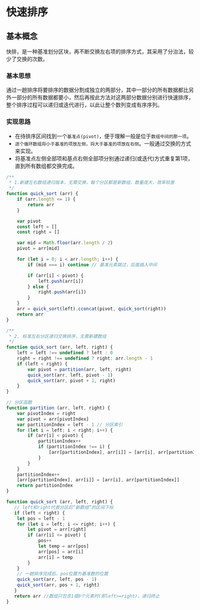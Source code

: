 # 快速排序

## 基本概念
快排，是一种基准划分区块，再不断交换左右项的排序方式，其采用了分治法，较少了交换的次数。
### 基本思想
通过一趟排序将要排序的数据分割成独立的两部分，其中一部分的所有数据都比另外一部分的所有数据都要小，然后再按此方法对这两部分数据分别进行快速排序，整个排序过程可以递归或迭代进行，以此让整个数列变成有序序列。
### 实现思路
+ 在待排序区间找到一个`基准点(pivot)`，便于理解一般是位于`数组中间的那一项`。
+ `逐个循环数组将小于基准的项放左侧，将大于基准的项放在右侧`。一般通过交换的方式来实现。
+ 将基准点左侧全部项和基点右侧全部项分别通过递归(或迭代)方式重复第1项，直到所有数组都交换完成。

```js
/**
 * 1.新建左右数组递归版本，无需交换，每个分区都是新数组，数量庞大，效率较差
 */
function quick_sort (arr) {
    if (arr.length <= 1) {
        return arr
    }

    var pivot
    const left = []
    const right = []

    var mid = Math.floor(arr.length / 2)
    pivot = arr[mid]

    for (let i = 0; i < arr.length; i++) {
        if (mid === i) continue // 基准元素跳过，后面插入中间

        if (arr[i] < pivot) {
            left.push(arr[i])
        } else {
            right.push(arr[i])
        }
    }
    arr = quick_sort(left).cconcat(pivot, quick_sort(right))
    return arr
}
```

```js
/**
 * 2. 标准左右分区递归交换排序，无需新建数组
 */
function quick_sort (arr, left, right) {
    left = left !== undefined ? left : 0
    right = right !== undefined ? right: arr.length - 1
    if (left < right) {
        var pivot = partition(arr, left, right)
        quick_sort(arr, left, pivot - 1)
        quick_sort(arr, pivot + 1, right)
    }
}

// 分区函数
function partition (arr, left, right) {
    var pivotIndex = right
    var pivot = arr[pivotIndex]
    var partitionIndex = left - 1 // 分区索引
    for (let i = left; i < right; i++) {
        if (arr[i] < pivot) {
            partitionIndex++
            if (partitionIndex !== i) {
                [arr[partitionIndex], arr[i]] = [arr[i], arr[partitionIndex]]
            }
        }
    }
    partitionIndex++
    [arr[partitionIndex], arr[i]] = [arr[i], arr[partitionIndex]]
    return partitionIndex
}
```

```js
function quick_sort (arr, left, right) {
   // left和right代表分区后“新数组”的区间下标
   if (left < right) {
    let pos = left - 1
    for (let i = left; i <= right; i++) {
        let pivot = arr[right]
        if (arr[i] <= pivot) {
            pos++
            let temp = arr[pos]
            arr[pos] = arr[i]
            arr[i] = temp
        }
    }
    // 一趟排序完成后，pos位置为基准数的位置
    quick_sort(arr, left, pos - 1)
    quick_sort(arr, pos + 1, right)
   }
   return arr //数组只包含1或0个元素时(即left>=right)，递归终止
}
```